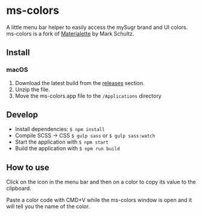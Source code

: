 # ms-colors

A little menu bar helper to easily access the mySugr brand and UI colors. ms-colors is a fork of [Materialette](https://github.com/mike-schultz/materialette/) by Mark Schultz.

## Install

### macOS
1. Download the latest build from the [releases](https://github.com/bildlich/materialette/releases) section.
2. Unzip the file.
3. Move the ms-colors.app file to the `/Applications` directory

## Develop
* Install dependencies: `$ npm install`
* Compile SCSS -> CSS `$ gulp sass` or `$ gulp sass:watch`
* Start the application with `$ npm start `
* Build the application with  `$ npm run build`

## How to use

Click on the icon in the menu bar and then on a color to copy its value to the clipboard.

Paste a color code with CMD+V while the ms-colors window is open and it will tell you the name of the color.
